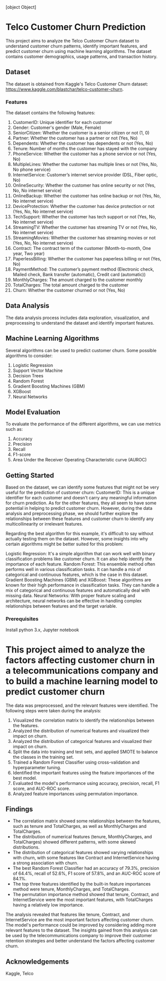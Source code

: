 [object Object]

# Telco Customer Churn Prediction

This project aims to analyze the Telco Customer Churn dataset to understand customer churn patterns, identify important features, and predict customer churn using machine learning algorithms. The dataset contains customer demographics, usage patterns, and transaction history.

## Dataset

The dataset is obtained from Kaggle's Telco Customer Churn dataset: https://www.kaggle.com/blastchar/telco-customer-churn.

### Features

The dataset contains the following features:

1. CustomerID: Unique identifier for each customer
2. Gender: Customer's gender (Male, Female)
3. SeniorCitizen: Whether the customer is a senior citizen or not (1, 0)
4. Partner: Whether the customer has a partner or not (Yes, No)
5. Dependents: Whether the customer has dependents or not (Yes, No)
6. Tenure: Number of months the customer has stayed with the company
7. PhoneService: Whether the customer has a phone service or not (Yes, No)
8. MultipleLines: Whether the customer has multiple lines or not (Yes, No, No phone service)
9. InternetService: Customer’s internet service provider (DSL, Fiber optic, No)
10. OnlineSecurity: Whether the customer has online security or not (Yes, No, No internet service)
11. OnlineBackup: Whether the customer has online backup or not (Yes, No, No internet service)
12. DeviceProtection: Whether the customer has device protection or not (Yes, No, No internet service)
13. TechSupport: Whether the customer has tech support or not (Yes, No, No internet service)
14. StreamingTV: Whether the customer has streaming TV or not (Yes, No, No internet service)
15. StreamingMovies: Whether the customer has streaming movies or not (Yes, No, No internet service)
16. Contract: The contract term of the customer (Month-to-month, One year, Two year)
17. PaperlessBilling: Whether the customer has paperless billing or not (Yes, No)
18. PaymentMethod: The customer’s payment method (Electronic check, Mailed check, Bank transfer (automatic), Credit card (automatic))
19. MonthlyCharges: The amount charged to the customer monthly
20. TotalCharges: The total amount charged to the customer
21. Churn: Whether the customer churned or not (Yes, No)

## Data Analysis

The data analysis process includes data exploration, visualization, and preprocessing to understand the dataset and identify important features.

## Machine Learning Algorithms

Several algorithms can be used to predict customer churn. Some possible algorithms to consider:

1. Logistic Regression
2. Support Vector Machine
3. Decision Trees
4. Random Forest
5. Gradient Boosting Machines (GBM)
6. XGBoost
7. Neural Networks

## Model Evaluation

To evaluate the performance of the different algorithms, we can use metrics such as:

1. Accuracy
2. Precision
3. Recall
4. F1-score
5. Area Under the Receiver Operating Characteristic curve (AUROC)

## Getting Started

Based on the dataset, we can identify some features that might not be very useful for the prediction of customer churn:
CustomerID: This is a unique identifier for each customer and doesn't carry any meaningful information for churn prediction.
As for the other features, they all seem to have some potential in helping to predict customer churn. However, during the data analysis and preprocessing phase, we should further explore the relationships between these features and customer churn to identify any multicollinearity or irrelevant features.

Regarding the best algorithm for this example, it's difficult to say without actually testing them on the dataset. However, some insights into why certain algorithms might be better suited for this problem:

Logistic Regression: It's a simple algorithm that can work well with binary classification problems like customer churn. It can also help identify the importance of each feature.
Random Forest: This ensemble method often performs well in various classification tasks. It can handle a mix of categorical and continuous features, which is the case in this dataset.
Gradient Boosting Machines (GBM) and XGBoost: These algorithms are known for their high performance in classification tasks. They can handle a mix of categorical and continuous features and automatically deal with missing data.
Neural Networks: With proper feature scaling and architecture, neural networks can be effective in handling complex relationships between features and the target variable.

### Prerequisites

Install python 3.x, Jupyter notebook

# This project aimed to analyze the factors affecting customer churn in a telecommunications company and to build a machine learning model to predict customer churn

The data was preprocessed, and the relevant features were identified. The following steps were taken during the analysis:

1. Visualized the correlation matrix to identify the relationships between the features.
2. Analyzed the distribution of numerical features and visualized their impact on churn.
3. Analyzed the distribution of categorical features and visualized their impact on churn.
4. Split the data into training and test sets, and applied SMOTE to balance the classes in the training set.
5. Trained a Random Forest Classifier using cross-validation and hyperparameter tuning.
6. Identified the important features using the feature importances of the best model.
7. Evaluated the model's performance using accuracy, precision, recall, F1 score, and AUC-ROC score.
8. Analyzed feature importances using permutation importance.

## Findings

* The correlation matrix showed some relationships between the features, such as tenure and TotalCharges, as well as MonthlyCharges and TotalCharges.
* The distribution of numerical features (tenure, MonthlyCharges, and TotalCharges) showed different patterns, with some skewed distributions.
* The distribution of categorical features showed varying relationships with churn, with some features like Contract and InternetService having a strong association with churn.
* The best Random Forest Classifier had an accuracy of 79.3%, precision of 64.4%, recall of 52.6%, F1 score of 57.8%, and an AUC-ROC score of 84.1%.
* The top three features identified by the built-in feature importances method were tenure, MonthlyCharges, and TotalCharges.
* The permutation importance method showed that tenure, Contract, and InternetService were the most important features, with TotalCharges having a relatively low importance.

The analysis revealed that features like tenure, Contract, and InternetService are the most important factors affecting customer churn. The model's performance could be improved by considering adding more relevant features to the dataset. The insights gained from this analysis can be used by the telecommunications company to improve their customer retention strategies and better understand the factors affecting customer churn.

## Acknowledgements

Kaggle, Telco
